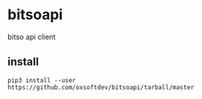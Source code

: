 # bitsoapi
bitso api client

## install
```
pip3 install --user https://github.com/oxsoftdev/bitsoapi/tarball/master
```
